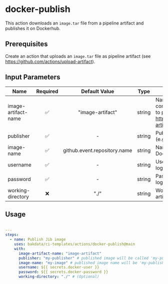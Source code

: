# docker-publish

This action downloads an `image.tar` file from a pipeline artifact and publishes it on Dockerhub.

## Prerequisites

Create an action that uploads an `image.tar` file as pipeline artifact (see <https://github.com/actions/upload-artifact>).

## Input Parameters

| Name                | Required |        Default Value         |  Type  | Description                                                                                                                     |
| ------------------- | :------: | :--------------------------: | :----: | ------------------------------------------------------------------------------------------------------------------------------- |
| image-artifact-name |    ✅    |       "image-artifact"       | string | Name of the pipeline artifact that contains the Docker image.tar file to push, see <https://github.com/actions/upload-artifact> |
| publisher           |    ✅    |              -               | string | Publisher to prefix Docker image (e.g. 'my-publisher')                                                                          |
| image-name          |    ✅    | github.event.repository.name | string | Name of Docker image on Dockerhub                                                                                               |
| username            |    ✅    |              -               | string | Username for the Docker registry login                                                                                          |
| password            |    ✅    |              -               | string | Password for the Docker registry login                                                                                          |
| working-directory   |    ❌    |             "./"             | string | Working directory for your Docker artifacts                                                                                     |

## Usage

```yaml

---
steps:
  - name: Publish Jib image
    uses: bakdata/ci-templates/actions/docker-publish@main
    with:
      image-artifact-name: "image-artifact"
      publisher: "my-publisher" # published image will be called 'my-publisher/my-image'
      image-name: "my-image" # published image name will be 'my-publisher/my-image'
      username: ${{ secrets.docker-user }}
      password: ${{ secrets.docker-password }}
      working-directory: "./" # (Optional)
```
